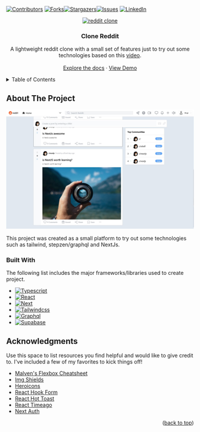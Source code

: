 <a name="readme-top"></a>

[![Contributors][contributors-shield]][contributors-url] [![Forks][forks-shield]][forks-url][![Stargazers][stars-shield]][stars-url][![Issues][issues-shield]][issues-url]
[![LinkedIn][linkedin-shield]][linkedin-url]

<div align="center">
  <a href="https://github.com/hlopes/clone-reddit">
    <img src="https://logos-world.net/wp-content/uploads/2020/10/Reddit-Logo.png" alt="reddit clone" width="150">
  </a>

  <h3 align="center">Clone Reddit</h3>

  <p>
    A lightweight reddit clone with a small set of features just to try out some technologies
based on this <a href="https://www.youtube.com/watch?v=O0AhmAVzOo4">video</a>.
    <br />
    <br />
    <a href="https://github.com/hlopes/clone-reddit">Explore the docs</a>
    ·
    <a href="https://github.com/hlopes/clone-reddit/issues">View Demo</a>
  </p>
</div>

<!-- TABLE OF CONTENTS -->
<details>
  <summary>Table of Contents</summary>
  <ol>
    <li><a href="#about-the-project">About The Project</a></li>
    <li><a href="#built-with">Built With</a></li>
    <li><a href="#acknowledgments">Acknowledgments</a></li>
  </ol>
</details>

<!-- ABOUT THE PROJECT -->

## About The Project
<a name="about-the-project"></a>

![clone reddit](public/images/clone-reddit.jpg)

This project was created as a small platform to try out some technologies such as tailwind, stepzen/graphql and NextJs.

### Built With
<a name="built-with"></a>

The following list includes the major frameworks/libraries used to create project.

- [![Typescript][typescript]][typescript-url]
- [![React][react.js]][react-url]
- [![Next][next.js]][next-url]
- [![Tailwindcss][tailwindcss]][tailwindcss-url]
- [![Graphql][graphql]][graphql-url]
- [![Supabase][supabase]][supabase-url]

<!-- ACKNOWLEDGMENTS -->

## Acknowledgments
<a name="acknowledgments"></a>

Use this space to list resources you find helpful and would like to give credit to. I've included a few of my favorites to kick things off!

- [Malven's Flexbox Cheatsheet](https://flexbox.malven.co/)
- [Img Shields](https://shields.io)
- [Heroicons](https://heroicons.com/)
- [React Hook Form](https://react-hook-form.com/)
- [React Hot Toast](https://react-hot-toast.com/)
- [React Timeago](https://github.com/nmn/react-timeago)
- [Next Auth](https://next-auth.js.org/)

<p align="right">(<a href="#readme-top">back to top</a>)</p>

<!-- MARKDOWN LINKS & IMAGES -->
<!-- https://www.markdownguide.org/basic-syntax/#reference-style-links -->

[contributors-shield]: https://img.shields.io/github/contributors/hlopes/clone-reddit.svg?style=for-the-badge
[contributors-url]: https://github.com/hlopes/clone-reddit/graphs/contributors
[forks-shield]: https://img.shields.io/github/forks/hlopes/clone-reddit.svg?style=for-the-badge
[forks-url]: https://github.com/hlopes/clone-reddit/network/members
[stars-shield]: https://img.shields.io/github/stars/hlopes/clone-reddit.svg?style=for-the-badge
[stars-url]: https://github.com/hlopes/clone-reddit/stargazers
[issues-shield]: https://img.shields.io/github/issues/hlopes/clone-reddit.svg?style=for-the-badge
[issues-url]: https://github.com/hlopes/clone-reddit/issues
[license-shield]: https://img.shields.io/github/license/hlopes/clone-reddit.svg?style=for-the-badge
[license-url]: https://github.com/hlopes/clone-reddit/blob/master/LICENSE.txt
[linkedin-shield]: https://img.shields.io/badge/-LinkedIn-black.svg?style=for-the-badge&logo=linkedin&colorB=555
[linkedin-url]: https://linkedin.com/in/hugorodrigueslopes
[product-screenshot]: images/screenshot.png
[next.js]: https://img.shields.io/badge/next.js-000000?style=for-the-badge&logo=nextdotjs&logoColor=white
[next-url]: https://nextjs.org/
[react.js]: https://img.shields.io/badge/React-20232A?style=for-the-badge&logo=react&logoColor=61DAFB
[react-url]: https://reactjs.org/
[tailwindcss]: https://img.shields.io/badge/supabase-black?style=for-the-badge&logo=tailwindcss
[tailwindcss-url]: https://tailwindcss.com/
[typescript]: https://img.shields.io/badge/typescript-black?style=for-the-badge&logo=typescript
[typescript-url]: https://www.typescriptlang.org/
[graphql]: https://img.shields.io/badge/graphql-black?style=for-the-badge&logo=graphql
[graphql-url]: https://graphql.org/
[supabase]: https://img.shields.io/badge/supabase-black?style=for-the-badge&logo=supabase
[supabase-url]: https://supabase.com/
